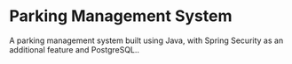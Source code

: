 # Parking Management System
A parking management system built using Java, with Spring Security as an additional feature and PostgreSQL..

